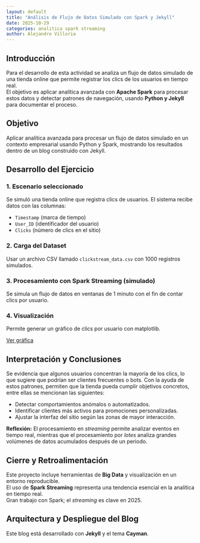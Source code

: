 ```yaml
---
layout: default
title: "Análisis de Flujo de Datos Simulado con Spark y Jekyll"
date: 2025-10-29
categories: analitica spark streaming
author: Alejandro Villoria
---
```

## Introducción

Para el desarrollo de esta actividad se analiza un flujo de datos simulado de una tienda online que permite registrar los clics de los usuarios en tiempo real.  
El objetivo es aplicar analítica avanzada con **Apache Spark** para procesar estos datos y detectar patrones de navegación, usando **Python y Jekyll** para documentar el proceso.

## Objetivo

Aplicar analítica avanzada para procesar un flujo de datos simulado en un contexto empresarial usando Python y Spark, mostrando los resultados dentro de un blog construido con Jekyll.

## Desarrollo del Ejercicio

### 1. Escenario seleccionado
Se simuló una tienda online que registra clics de usuarios. El sistema recibe datos con las columnas:
- `Timestamp` (marca de tiempo)
- `User_ID` (identificador del usuario)
- `Clicks` (número de clics en el sitio)

### 2. Carga del Dataset
Usar un archivo CSV llamado `clickstream_data.csv` con 1000 registros simulados.

### 3. Procesamiento con Spark Streaming (simulado)
Se simula un flujo de datos en ventanas de 1 minuto con el fin de contar clics por usuario.

### 4. Visualización

Permite generar un gráfico de clics por usuario con matplotlib.

[Ver gráfica](https://drive.google.com/file/d/1v5Ua1jlbMa9GnkZPIl34Y675iAJ5k0kg/view?usp=sharing)

## Interpretación y Conclusiones

Se evidencia que algunos usuarios concentran la mayoría de los clics, lo que sugiere que podrían ser clientes frecuentes o bots. Con la ayuda de estos patrones, permiten que la tienda pueda cumplir objetivos concretos, entre ellas se mencionan las siguientes:

- Detectar comportamientos anómalos o automatizados.
- Identificar clientes más activos para promociones personalizadas.
- Ajustar la interfaz del sitio según las zonas de mayor interacción.

**Reflexión:** El procesamiento en *streaming* permite analizar eventos en tiempo real, mientras que el procesamiento por *lotes* analiza grandes volúmenes de datos acumulados después de un periodo.

## Cierre y Retroalimentación

Este proyecto incluye herramientas de **Big Data** y visualización en un entorno reproducible.  
El uso de **Spark Streaming** representa una tendencia esencial en la analítica en tiempo real.  
Gran trabajo con Spark; el *streaming* es clave en 2025.

## Arquitectura y Despliegue del Blog

Este blog está desarrollado con **Jekyll** y el tema **Cayman**.  

